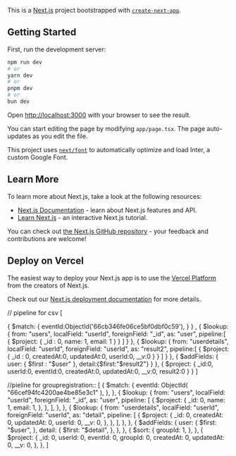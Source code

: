 This is a [Next.js](https://nextjs.org/) project bootstrapped with [`create-next-app`](https://github.com/vercel/next.js/tree/canary/packages/create-next-app).

## Getting Started

First, run the development server:

```bash
npm run dev
# or
yarn dev
# or
pnpm dev
# or
bun dev
```

Open [http://localhost:3000](http://localhost:3000) with your browser to see the result.

You can start editing the page by modifying `app/page.tsx`. The page auto-updates as you edit the file.

This project uses [`next/font`](https://nextjs.org/docs/basic-features/font-optimization) to automatically optimize and load Inter, a custom Google Font.

## Learn More

To learn more about Next.js, take a look at the following resources:

- [Next.js Documentation](https://nextjs.org/docs) - learn about Next.js features and API.
- [Learn Next.js](https://nextjs.org/learn) - an interactive Next.js tutorial.

You can check out [the Next.js GitHub repository](https://github.com/vercel/next.js/) - your feedback and contributions are welcome!

## Deploy on Vercel

The easiest way to deploy your Next.js app is to use the [Vercel Platform](https://vercel.com/new?utm_medium=default-template&filter=next.js&utm_source=create-next-app&utm_campaign=create-next-app-readme) from the creators of Next.js.

Check out our [Next.js deployment documentation](https://nextjs.org/docs/deployment) for more details.


//  pipeline for csv 
[

{
$match: {
      eventId:ObjectId('66cb346fe06ce5bf0dbf0c59'),
    }
  }
  ,
  {
    $lookup: {
      from: "users",
      localField: "userId",
      foreignField: "_id",
      as: "user",
      pipeline:[
        {
          $project: {
            _id : 0,
            name: 1,
            email: 1
          }
        }
      ]
    }
  },
  {
    $lookup: {
      from: "userdetails",
      localField: "userId",
      foreignField: "userId",
      as: "result2",
      pipeline:[
        {
          $project: {
            _id : 0,
           createdAt:0,
            updatedAt:0,
						userId:0,
            __v:0
          }
        }
      ]
    }
  },
  {
    $addFields: {
    		user: { $first : "$user" },
detail:{$first:"$result2"}
}
},
{
$project: {
\_id:0,
userId:0,
eventId:0,
createdAt:0,
updatedAt:0,
\_\_v:0,
result2:0
}
}
]

//pieline for groupregistration::
[
{
$match: {
      eventId: ObjectId(
        "66cef94fc4200ae4be85e3c1"
      ),
    },
  },
  {
    $lookup: {
      from: "users",
      localField: "userId",
      foreignField: "_id",
      as: "user",
      pipeline: [
        {
          $project: {
            _id: 0,
            name: 1,
            email: 1,
          },
        },
      ],
    },
  },
  {
    $lookup: {
      from: "userdetails",
      localField: "userId",
      foreignField: "userId",
      as: "detail",
      pipeline: [
        {
          $project: {
            _id: 0,
            createdAt: 0,
            updatedAt: 0,
            userId: 0,
            __v: 0,
          },
        },
      ],
    },
  },
  {
    $addFields: {
      user: {
        $first: "$user",
},
detail: {
$first: "$detail",
},
},
},
{
$sort: {
groupId: 1,
},
},
{
$project: {
\_id: 0,
userId: 0,
eventId: 0,
groupId: 0,
createdAt: 0,
updatedAt: 0,
\_\_v: 0,
},
},
]


